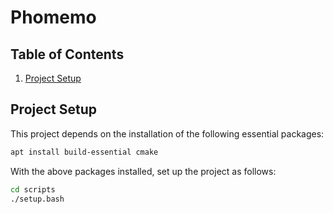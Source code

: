 # Phomemo

## Table of Contents

1. [Project Setup](#project-setup)

## Project Setup

This project depends on the installation of the following essential packages:

```bash
apt install build-essential cmake
```

With the above packages installed, set up the project as follows:

```bash
cd scripts
./setup.bash
```